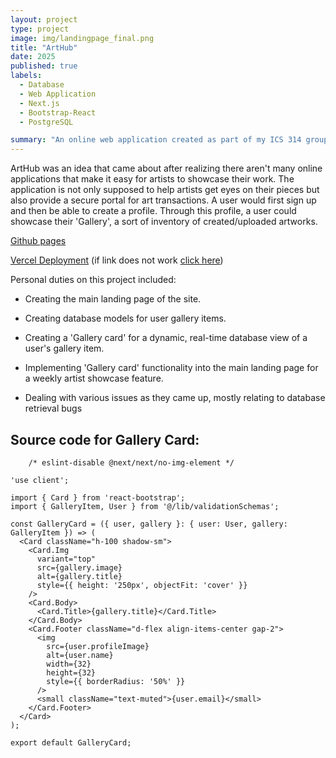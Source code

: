 ```yaml
---
layout: project
type: project
image: img/landingpage_final.png
title: "ArtHub"
date: 2025
published: true
labels:
  - Database
  - Web Application
  - Next.js
  - Bootstrap-React
  - PostgreSQL

summary: "An online web application created as part of my ICS 314 group project."
---
```


ArtHub was an idea that came about after realizing there aren't many online applications that make it easy for artists to showcase their work. 
The application is not only supposed to help artists get eyes on their pieces but also provide a secure portal for art transactions. A user would first
sign up and then be able to create a profile. Through this profile, a user could showcase their 'Gallery', a sort of inventory of created/uploaded artworks.



[Github pages](https://arthub-final-project.github.io/arthub.github.io/)

[Vercel Deployment](https://vercel.com/jays-projects-2f307c71/arthub-314)
(if link does not work [click here](https://arthub-314-cyan.vercel.app/))



Personal duties on this project included:
- Creating the main landing page of the site.
  
- Creating database models for user gallery items.
  
- Creating a 'Gallery card' for a dynamic, real-time database view of a user's gallery item.
  
- Implementing 'Gallery card' functionality into the main landing page for a weekly artist showcase
  feature.

- Dealing with various issues as they came up, mostly relating to database retrieval bugs



## Source code for Gallery Card: 
```
    /* eslint-disable @next/next/no-img-element */

'use client';

import { Card } from 'react-bootstrap';
import { GalleryItem, User } from '@/lib/validationSchemas';

const GalleryCard = ({ user, gallery }: { user: User, gallery: GalleryItem }) => (
  <Card className="h-100 shadow-sm">
    <Card.Img
      variant="top"
      src={gallery.image}
      alt={gallery.title}
      style={{ height: '250px', objectFit: 'cover' }}
    />
    <Card.Body>
      <Card.Title>{gallery.title}</Card.Title>
    </Card.Body>
    <Card.Footer className="d-flex align-items-center gap-2">
      <img
        src={user.profileImage}
        alt={user.name}
        width={32}
        height={32}
        style={{ borderRadius: '50%' }}
      />
      <small className="text-muted">{user.email}</small>
    </Card.Footer>
  </Card>
);

export default GalleryCard;

```
